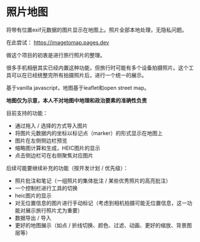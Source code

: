 # 照片地图

将带有位置exif元数据的图片显示在地图上。照片全部本地处理，无隐私问题。

在此尝试： https://imagetomap.pages.dev

做这个项目的初衷是进行旅行照片的整理。

很多手机相册其实已经内置这种功能，但旅行时可能有多个设备拍摄照片。这个工具可以在已经统整完所有拍摄照片后，进行一个统一的展示。

基于vanilla javascript，地图基于leaflet和open street map。

**地图仅为示意，本人不对地图中地理和政治要素的准确性负责**

目前支持的功能：

- 通过拖入 / 选择的方式导入图片
- 将图片元数据内的坐标以标记点（marker）的形式显示在地图上
- 图片在左侧侧边栏预览
- 缩略图计算和生成，HEIC图片的显示
- 点击侧边栏可在右侧聚焦对应图片

后续可能要继续补充的功能（按开发计划 / 优先级）：

- 照片批注和笔记（一组照片的集体批注 / 某些优秀照片的高亮批注）
- 一个控制栏进行工具的切换
- heic图片的显示
- 对无位置信息的图片进行手动标记（考虑到相机拍摄可能无位置信息，这一功能对展示旅行照片尤为重要）
- 数据导出 / 导入
- 更好的地图展示（如点 / 折线切换、颜色、过滤、动画、更好的缩放、背景图层等）


